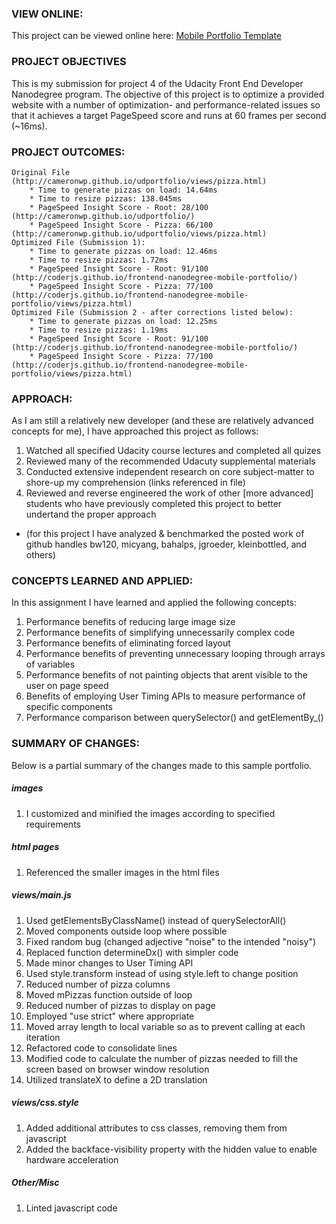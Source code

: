 ### VIEW ONLINE:
This project can be viewed online here: [Mobile Portfolio Template](http://coderjs.github.io/frontend-nanodegree-mobile-portfolio/)

### PROJECT OBJECTIVES
This is my submission for project 4 of the Udacity Front End Developer Nanodegree program. The objective of this project is to optimize a provided website with a number of optimization- and performance-related issues so that it achieves a target PageSpeed score and runs at 60 frames per second (~16ms).

### PROJECT OUTCOMES:
	Original File (http://cameronwp.github.io/udportfolio/views/pizza.html)
		* Time to generate pizzas on load: 14.64ms
		* Time to resize pizzas: 138.045ms
		* PageSpeed Insight Score - Root: 28/100 (http://cameronwp.github.io/udportfolio/)
		* PageSpeed Insight Score - Pizza: 66/100 (http://cameronwp.github.io/udportfolio/views/pizza.html)
	Optimized File (Submission 1):
		* Time to generate pizzas on load: 12.46ms
		* Time to resize pizzas: 1.72ms
		* PageSpeed Insight Score - Root: 91/100 (http://coderjs.github.io/frontend-nanodegree-mobile-portfolio/)
		* PageSpeed Insight Score - Pizza: 77/100 (http://coderjs.github.io/frontend-nanodegree-mobile-portfolio/views/pizza.html)
	Optimized File (Submission 2 - after corrections listed below):
		* Time to generate pizzas on load: 12.25ms
		* Time to resize pizzas: 1.19ms
		* PageSpeed Insight Score - Root: 91/100 (http://coderjs.github.io/frontend-nanodegree-mobile-portfolio/)
		* PageSpeed Insight Score - Pizza: 77/100 (http://coderjs.github.io/frontend-nanodegree-mobile-portfolio/views/pizza.html)

### APPROACH:
As I am still a relatively new developer (and these are relatively advanced concepts for me), I have approached this project as follows:

1. Watched all specified Udacity course lectures and completed all quizes
1. Reviewed many of the recommended Udacuty supplemental materials
1. Conducted extensive independent research on core subject-matter to shore-up my comprehension (links referenced in file)
1. Reviewed and reverse engineered the work of other [more advanced] students who have previously completed this project to better undertand the proper approach
* (for this project I have analyzed & benchmarked the posted work of github handles bw120, micyang, bahalps, jgroeder, kleinbottled, and others)

### CONCEPTS LEARNED AND APPLIED:
In this assignment I have learned and applied the following concepts:

1. Performance benefits of reducing large image size
1. Performance benefits of simplifying unnecessarily complex code
1. Performance benefits of eliminating forced layout
1. Performance benefits of preventing unnecessary looping through arrays of variables
1. Performance benefits of not painting objects that arent visible to the user on page speed
1. Benefits of employing User Timing APIs to measure performance of specific components
1. Performance comparison between querySelector() and getElementBy_()

### SUMMARY OF CHANGES:
Below is a partial summary of the changes made to this sample portfolio.

##### images
1. I customized and minified the images according to specified requirements

##### html pages
1. Referenced the smaller images in the html files

##### views/main.js
1. Used getElementsByClassName() instead of querySelectorAll() 
1. Moved components outside loop where possible
1. Fixed random bug (changed adjective "noise" to the intended "noisy")
1. Replaced function determineDx() with simpler code
1. Made minor changes to User Timing API
1. Used style.transform instead of using style.left to change position
1. Reduced number of pizza columns
1. Moved mPizzas function outside of loop
1. Reduced number of pizzas to display on page
1. Employed "use strict" where appropriate
1. Moved array length to local variable so as to prevent calling at each iteration
1. Refactored code to consolidate lines
1. Modified code to calculate the number of pizzas needed to fill the screen based on browser window resolution
1. Utilized translateX to define a 2D translation

##### views/css.style
1. Added additional attributes to css classes, removing them from javascript
1. Added the backface-visibility property with the hidden value to enable hardware acceleration

##### Other/Misc
1. Linted javascript code
